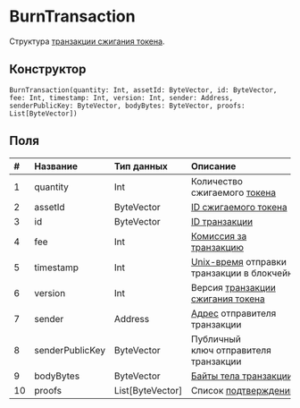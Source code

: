 # BurnTransaction

Структура [транзакции сжигания токена](/blockchain/transaction-type/burn-transaction.md).

## Конструктор

``` ride
BurnTransaction(quantity: Int, assetId: ByteVector, id: ByteVector, fee: Int, timestamp: Int, version: Int, sender: Address, senderPublicKey: ByteVector, bodyBytes: ByteVector, proofs: List[ByteVector])
```

## Поля

| # | Название | Тип данных | Описание |
| :--- | :--- | :--- | :--- |
| 1 | quantity | Int | Количество сжигаемого [токена](/blockchain/token.md) |
| 2 | assetId | ByteVector | [ID сжигаемого токена](/blockchain/token.md#token-id) |
| 3 | id | ByteVector | [ID транзакции](/blockchain/transaction.md#transaction-id) |
| 4 | fee | Int | [Комиссия за транзакцию](/blockchain/transaction-fee.md) |
| 5 | timestamp | Int | [Unix-время](https://ru.wikipedia.org/wiki/Unix-время) отправки транзакции в блокчейн |
| 6 | version | Int | Версия [транзакции сжигания токена](/blockchain/transaction-type/burn-transaction.md) |
| 7 | sender | Address | [Адрес](/blockchain/address.md) отправителя транзакции |
| 8 | senderPublicKey | ByteVector | Публичный ключ отправителя транзакции |
| 9 | bodyBytes | ByteVector | [Байты тела транзакции](/blockchain/transaction-body-bytes.md) |
| 10 | proofs | List[ByteVector] | Список [подтверждений](/blockchain/transaction-proof.md) |
